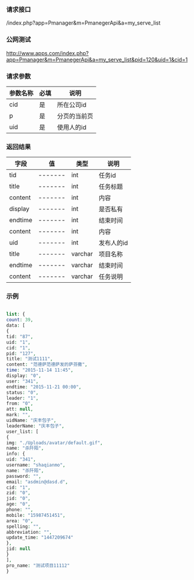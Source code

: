 ### **请求接口**
/index.php?app=Pmanager&m=PmanegerApi&a=my_serve_list



### **公网测试**
http://www.apps.com/index.php?app=Pmanager&m=PmanegerApi&a=my_serve_list&pid=120&uid=1&cid=1

### **请求参数**

| 参数名称  |必填|     说明      |
|------|-----|------|
| cid     | 是 |   所在公司id   |
| p| 是 |  分页的当前页   |
| uid| 是 |  使用人的id   |

### **返回结果**
|字段        |值          |类型    |说明        |
| ---------  |--------    |-------- |--------  |
|tid|-------   |int    | 任务id |
|title|-------   |int    | 任务标题  |
|content|-------   |int    | 内容 |
|display|-------   |int    | 是否私有|
|endtime|-------   |int    | 结束时间|
|content|-------   |int    | 内容 |
|uid|-------   |int    | 发布人的id  |
|title| -------     |varchar  |项目名称   |
|endtime|-------     |varchar   |结束时间|
|content| -------     |   varchar        |  任务说明    |



### **示例**
````php

list: {
count: 39,
data: [
{
tid: "87",
uid: "1",
cid: "1",
pid: "127",
title: "测试1111",
content: "范德萨范德萨发的萨芬撒",
time: "2015-11-14 11:45",
display: "0",
user: "341",
endtime: "2015-11-21 00:00",
status: "0",
leader: "1",
from: "0",
att: null,
mark: "",
uidName: "庆丰包子",
leaderName: "庆丰包子",
user_list: [
{
img: "./Uploads/avatar/default.gif",
name: "杀阡陌",
info: {
uid: "341",
username: "shaqianmo",
name: "杀阡陌",
password: "",
email: "asdmin@dasd.d",
cid: "1",
zid: "0",
jid: "0",
age: "0",
phone: "",
mobile: "15987451451",
area: "0",
spelling: "",
abbreviation: "",
update_time: "1447209674"
},
jid: null
}
],
pro_name: "测试项目11112"
}
